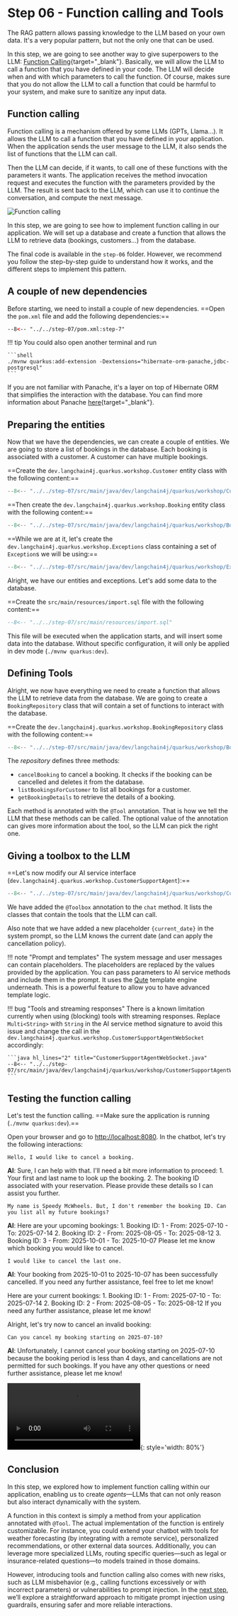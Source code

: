 # Step 06 - Function calling and Tools

The RAG pattern allows passing knowledge to the LLM based on your own data.
It's a very popular pattern, but not the only one that can be used.

In this step, we are going to see another way to give superpowers to the LLM: [Function Calling](https://docs.quarkiverse.io/quarkus-langchain4j/dev/agent-and-tools.html){target="_blank"}.
Basically, we will allow the LLM to call a function that you have defined in your code.
The LLM will decide when and with which parameters to call the function.
Of course, makes sure that you do not allow the LLM to call a function that could be harmful to your system, and make sure to sanitize any input data.

## Function calling

Function calling is a mechanism offered by some LLMs (GPTs, Llama...). It allows the LLM to call a function that you have defined in your application.
When the application sends the user message to the LLM, it also sends the list of functions that the LLM can call.

Then the LLM can decide, if it wants, to call one of these functions with the parameters it wants.
The application receives the method invocation request and executes the function with the parameters provided by the LLM.
The result is sent back to the LLM, which can use it to continue the conversation, and compute the next message.

![Function calling](./images/function-calling.png)

In this step, we are going to see how to implement function calling in our application.
We will set up a database and create a function that allows the LLM to retrieve data (bookings, customers...) from the database.

The final code is available in the `step-06` folder.
However, we recommend you follow the step-by-step guide to understand how it works, and the different steps to implement this pattern.

## A couple of new dependencies

Before starting, we need to install a couple of new dependencies.
==Open the `pom.xml` file and add the following dependencies:==

```xml title="pom.xml"
--8<-- "../../step-07/pom.xml:step-7"
```

!!! tip
    You could also open another terminal and run

    ```shell
    ./mvnw quarkus:add-extension -Dextensions="hibernate-orm-panache,jdbc-postgresql"
    ```

If you are not familiar with Panache, it's a layer on top of Hibernate ORM that simplifies the interaction with the database.
You can find more information about Panache [here](https://quarkus.io/guides/hibernate-orm-panache){target="_blank"}.

## Preparing the entities

Now that we have the dependencies, we can create a couple of entities.
We are going to store a list of bookings in the database.
Each booking is associated with a customer.
A customer can have multiple bookings.

==Create the `dev.langchain4j.quarkus.workshop.Customer` entity class with the following content:==

```java title="Customer.java"
--8<-- "../../step-07/src/main/java/dev/langchain4j/quarkus/workshop/Customer.java"
```

==Then create the `dev.langchain4j.quarkus.workshop.Booking` entity class with the following content:==

```java title="Booking.java"
--8<-- "../../step-07/src/main/java/dev/langchain4j/quarkus/workshop/Booking.java"
```

==While we are at it, let's create the `dev.langchain4j.quarkus.workshop.Exceptions` class containing a set of `Exception`s we will be using:==

```java title="Exceptions.java"
--8<-- "../../step-07/src/main/java/dev/langchain4j/quarkus/workshop/Exceptions.java"
```

Alright, we have our entities and exceptions.
Let's add some data to the database.

==Create the `src/main/resources/import.sql` file with the following content:==

```sql title="import.sql"
--8<-- "../../step-07/src/main/resources/import.sql"
```

This file will be executed when the application starts, and will insert some data into the database.
Without specific configuration, it will only be applied in dev mode (`./mvnw quarkus:dev`).

## Defining Tools

Alright, we now have everything we need to create a function that allows the LLM to retrieve data from the database.
We are going to create a `BookingRepository` class that will contain a set of functions to interact with the database.

==Create the `dev.langchain4j.quarkus.workshop.BookingRepository` class with the following content:==

```java title="BookingRepository.java"
--8<-- "../../step-07/src/main/java/dev/langchain4j/quarkus/workshop/BookingRepository.java"
```

The _repository_ defines three methods:

- `cancelBooking` to cancel a booking. It checks if the booking can be cancelled and deletes it from the database.
- `listBookingsForCustomer` to list all bookings for a customer.
- `getBookingDetails` to retrieve the details of a booking.

Each method is annotated with the `@Tool` annotation.
That is how we tell the LLM that these methods can be called.
The optional value of the annotation can gives more information about the tool, so the LLM can pick the right one.

## Giving a toolbox to the LLM

==Let's now modify our AI service interface (`dev.langchain4j.quarkus.workshop.CustomerSupportAgent`):==

```java hl_lines="7 18 20-21" title="CustomerSupportAgent.java"
--8<-- "../../step-07/src/main/java/dev/langchain4j/quarkus/workshop/CustomerSupportAgent.java"
```

We have added the `@Toolbox` annotation to the `chat` method.
It lists the classes that contain the tools that the LLM can call.

Also note that we have added a new placeholder `{current_date}` in the system prompt, so the LLM knows the current date (and can apply the cancellation policy).

!!! note "Prompt and templates"
    The system message and user messages can contain placeholders.
    The placeholders are replaced by the values provided by the application.
    You can pass parameters to AI service methods and include them in the prompt.
    It uses the [Qute](https://quarkus.io/guides/qute) template engine underneath.
    This is a powerful feature to allow you to have advanced template logic.

!!! bug "Tools and streaming responses"
    There is a known limitation currently when using (blocking) tools with streaming responses.
    Replace `Multi<String>` with `String` in the AI service method signature to avoid this issue and change the call in the `dev.langchain4j.quarkus.workshop.CustomerSupportAgentWebSocket` accordingly:

    ```java hl_lines="2" title="CustomerSupportAgentWebSocket.java"
    --8<-- "../../step-07/src/main/java/dev/langchain4j/quarkus/workshop/CustomerSupportAgentWebSocket.java:tools"
    ```

## Testing the function calling

Let's test the function calling.
==Make sure the application is running (`./mvnw quarkus:dev`).==

Open your browser and go to [http://localhost:8080](http://localhost:8080).
In the chatbot, let's try the following interactions:

```text title="You"
Hello, I would like to cancel a booking.
```

**AI**: Sure, I can help with that. I'll need a bit more information to proceed: 1. Your first and last name to look up the booking. 2. The booking ID associated with your reservation. Please provide these details so I can assist you further.

```text title="You"
My name is Speedy McWheels. But, I don't remember the booking ID. Can you list all my future bookings?
```

**AI**: Here are your upcoming bookings: 1. Booking ID: 1 - From: 2025-07-10 - To: 2025-07-14 2. Booking ID: 2 - From: 2025-08-05 - To: 2025-08-12 3. Booking ID: 3 - From: 2025-10-01 - To: 2025-10-07 Please let me know which booking you would like to cancel.

```text title="You"
I would like to cancel the last one.
```

**AI**: Your booking from 2025-10-01 to 2025-10-07 has been successfully cancelled. If you need any further assistance, feel free to let me know!

Here are your current bookings: 1. Booking ID: 1 - From: 2025-07-10 - To: 2025-07-14 2. Booking ID: 2 - From: 2025-08-05 - To: 2025-08-12 If you need any further assistance, please let me know!

Alright, let's try now to cancel an invalid booking:

```text title="You"
Can you cancel my booking starting on 2025-07-10?
```

**AI**:  Unfortunately, I cannot cancel your booking starting on 2025-07-10 because the booking period is less than 4 days, and cancellations are not permitted for such bookings. If you have any other questions or need further assistance, please let me know!

![type:video](images/chat-booking.mp4){: style='width: 80%'}

## Conclusion

In this step, we explored how to implement function calling within our application, enabling us to create _agents_—LLMs that can not only reason but also interact dynamically with the system.

A function in this context is simply a method from your application annotated with `@Tool`. 
The actual implementation of the function is entirely customizable.
For instance, you could extend your chatbot with tools for weather forecasting (by integrating with a remote service), personalized recommendations, or other external data sources.
Additionally, you can leverage more specialized LLMs, routing specific queries—such as legal or insurance-related questions—to models trained in those domains.

However, introducing tools and function calling also comes with new risks, such as LLM misbehavior (e.g., calling functions excessively or with incorrect parameters) or vulnerabilities to prompt injection.
In the [next step](./step-08.md), we’ll explore a straightforward approach to mitigate prompt injection using guardrails, ensuring safer and more reliable interactions.

